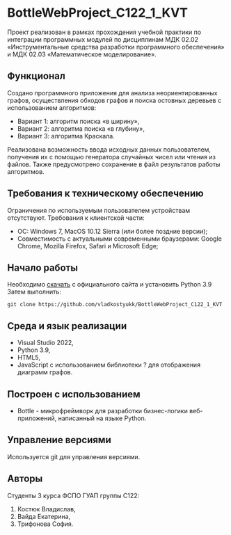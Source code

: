 # BottleWebProject_C122_1_KVT
Проект реализован в рамках прохождения учебной практики по интеграции программных модулей по дисциплинам МДК 02.02 «Инструментальные средства разработки программного обеспечения» и МДК 02.03 «Математическое моделирование».
## Функционал
Cоздано программного приложения для анализа неориентированных графов, осуществления обходов графов и поиска остовных деревьев с использованием алгоритмов:
- Вариант 1: алгоритм поиска «в ширину»,
- Вариант 2: алгоритма поиска «в глубину»,
- Вариант 3: алгоритма Краскала.

Реализована возможность ввода исходных данных пользователем, получения их с помощью генератора случайных чисел или чтения из файлов. Также предусмотрено сохранение в файл результатов работы алгоритмов.
## Требования к техническому обеспечению
Ограничения по используемым пользователем устройствам отсутствуют. Требования к клиентской части:
- ОС: Windows 7, MacOS 10.12 Sierra (или более поздние версии);
- Совместимость с актуальными современными браузерами: Google Chrome, Mozilla Firefox, Safari и Microsoft Edge;
## Начало работы
Необходимо [скачать](https://www.python.org/downloads/release/python-390/) с официального сайта и установить Python 3.9\
Затем выполнить:
``` 
git clone https://github.com/vladkostyukk/BottleWebProject_C122_1_KVT
```
## Среда и язык реализации
- Visual Studio 2022,
- Python 3.9,
- HTML5,
- JavaScript с использованием библиотеки ? для отображения диаграмм графов.
## Построен с использованием
- Bottle - микрофреймворк для разработки бизнес-логики веб-приложений, написанный на языке Python.
## Управление версиями
Используется git для управления версиями.
## Авторы
Студенты 3 курса ФСПО ГУАП группы С122:
1. Костюк Владислав,
2. Вайда Екатерина,
3. Трифонова София.
